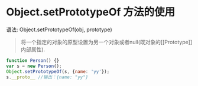# Object.setPrototypeOf 方法的使用

语法: Object.setPrototypeOf(obj, prototype)

> 将一个指定的对象的原型设置为另一个对象或者null(既对象的[[Prototype]]内部属性).

```js
function Person() {}
var s = new Person();
Object.setPrototypeOf(s, {name: 'yy'});
s.__proto__ //输出：{name: "yy"}
```